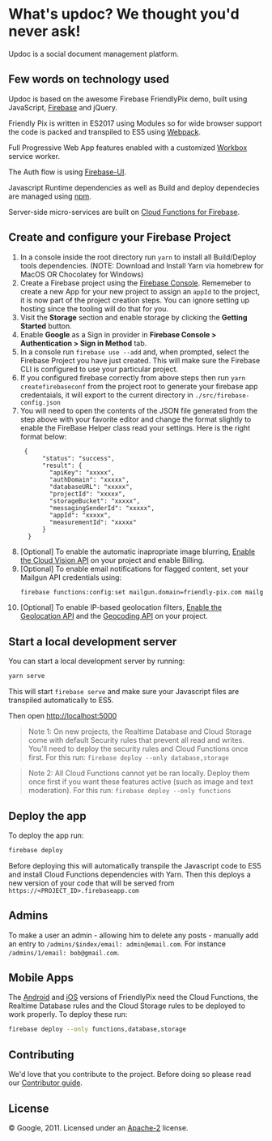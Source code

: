 # What's updoc? We thought you'd never ask!

Updoc is a social document management platform.

## Few words on technology used

Updoc is based on the awesome Firebase FriendlyPix demo, built using JavaScript, [Firebase](https://firebase.google.com/docs/web/setup) and jQuery.

Friendly Pix is written in ES2017 using Modules so for wide browser support the code is packed and transpiled to ES5 using [Webpack](https://webpack.js.org/). 

Full Progressive Web App features enabled with a customized [Workbox](https://developers.google.com/web/tools/workbox) service worker.

The Auth flow is using [Firebase-UI](https://github.com/firebase/firebaseui-web).

Javascript Runtime dependencies as well as Build and deploy dependecies are managed using [npm](http://npmjs.com/). 

Server-side micro-services are built on [Cloud Functions for Firebase](https://firebase.google.com/docs/functions).


## Create and configure your Firebase Project

1. In a console inside the root directory run `yarn` to install all Build/Deploy tools dependencies. (NOTE: Download and Install Yarn via homebrew for MacOS OR Chocolatey for Windows)
1. Create a Firebase project using the [Firebase Console](https://firebase.google.com/console). Rememeber to create a new App for your new project to assign an `appId` to the project, it is now part of the project creation steps. You can ignore setting up hosting since the tooling will do that for you.
1. Visit the **Storage** section and enable storage by clicking the **Getting Started** button.
1. Enable **Google** as a Sign in provider in **Firebase Console > Authentication > Sign in Method** tab.
1. In a console run `firebase use --add` and, when prompted, select the Firebase Project you have just created. This will make sure the Firebase CLI is configured to use your particular project.
1. If you configured firebase correctly from above steps then run `yarn createfirebaseconf` from the project root to generate your firebase app credentaials, it will export to the current directory in `./src/firebase-config.json`
1. You will need to open the contents of the JSON file generated from the step above with your favorite editor and change the format slightly to enable the FireBase Helper class read your settings. Here is the right format below:
    ```
     {
          "status": "success",
          "result": {
            "apiKey": "xxxxx",
            "authDomain": "xxxxx",
            "databaseURL": "xxxxx",
            "projectId": "xxxxx",
            "storageBucket": "xxxxx",
            "messagingSenderId": "xxxxx",
            "appId": "xxxxx",
            "measurementId": "xxxxx"
          }
      }
    ```
1. [Optional] To enable the automatic inapropriate image blurring, [Enable the Cloud Vision API](https://console.cloud.google.com/apis/api/vision.googleapis.com/overview?project=_) on your project and enable Billing.
1. [Optional] To enable email notifications for flagged content, set your Mailgun API credentials using:
    ```bash
    firebase functions:config:set mailgun.domain=friendly-pix.com mailgun.key=key-XXXXXXXXXXXXXXXX
    ```
1. [Optional] To enable IP-based geolocation filters, [Enable the Geolocation API](https://console.cloud.google.com/apis/library/geolocation.googleapis.com/?project=_) and the [Geocoding API](https://console.cloud.google.com/apis/library/geocoding-backend.googleapis.com/?project=_) on your project.


## Start a local development server

You can start a local development server by running:

```bash
yarn serve
```

This will start `firebase serve` and make sure your Javascript files are transpiled automatically to ES5.

Then open [http://localhost:5000](http://localhost:5000)

> Note 1: On new projects, the Realtime Database and Cloud Storage come with default Security rules that prevent all read and writes. You'll need to deploy the security rules and Cloud Functions once first. For this run: `firebase deploy --only database,storage`

> Note 2: All Cloud Functions cannot yet be ran locally. Deploy them once first if you want these features active (such as image and text moderation). For this run: `firebase deploy --only functions`


## Deploy the app

To deploy the app run:

```bash
firebase deploy
```

Before deploying this will automatically transpile the Javascript code to ES5 and install Cloud Functions dependencies with Yarn.
Then this deploys a new version of your code that will be served from `https://<PROJECT_ID>.firebaseapp.com`


## Admins

To make a user an admin - allowing him to delete any posts - manually add an entry to `/admins/$index/email: admin@email.com`. For instance `/admins/1/email: bob@gmail.com`.


## Mobile Apps

The [Android](https://github.com/firebase/friendlypix-android) and [iOS](https://github.com/firebase/friendlypix-ios) versions of FriendlyPix need the Cloud Functions, the Realtime Database rules and the Cloud Storage rules to be deployed to work properly. To deploy these run:

```bash
firebase deploy --only functions,database,storage
```


## Contributing

We'd love that you contribute to the project. Before doing so please read our [Contributor guide](CONTRIBUTING.md).


## License

© Google, 2011. Licensed under an [Apache-2](LICENSE) license.
